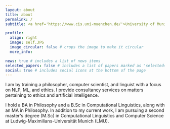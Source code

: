 ```yaml
---
layout: about
title: about
permalink: /
subtitle: <a href='https://www.cis.uni-muenchen.de/'>University of Munich</a>  |  <a href='https://www.lumen-partners.com/'>Lumen Partners</a>

profile:
  align: right
  image: self.JPG
  image_circular: false # crops the image to make it circular
  more_info:

news: true # includes a list of news items
selected_papers: false # includes a list of papers marked as "selected={true}"
social: true # includes social icons at the bottom of the page
---
```


I am by training a philosopher, computer scientist, and linguist with a focus on NLP, ML, and ethics. I provide consultancy services on matters pertaining to ethics and artificial intelligence.

I hold a BA in Philosophy and a B.Sc in Computational Linguistics, along with an MA in Philosophy. In addition to my current work, I am pursuing a second master's degree (M.Sc) in Computational Linguistics and Computer Science at Ludwig-Maximilians-Universität Munich (LMU).